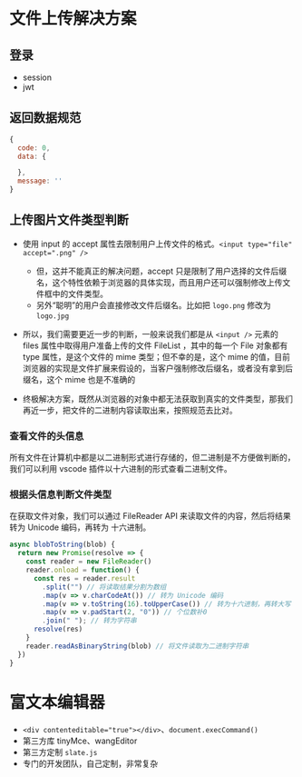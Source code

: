 # 文件上传解决方案

## 登录

- session
- jwt

## 返回数据规范

```js
{
  code: 0,
  data: {

  },
  message: ''
}
```

## 上传图片文件类型判断

- 使用 input 的 accept 属性去限制用户上传文件的格式。`<input type="file" accept=".png" />`
  - 但，这并不能真正的解决问题，accept 只是限制了用户选择的文件后缀名，这个特性依赖于浏览器的具体实现，而且用户还可以强制修改上传文件框中的文件类型。
  - 另外“聪明”的用户会直接修改文件后缀名。比如把 `logo.png` 修改为 `logo.jpg`
- 所以，我们需要更近一步的判断，一般来说我们都是从 `<input />` 元素的 files 属性中取得用户准备上传的文件 FileList ，其中的每一个 File 对象都有 type 属性，是这个文件的 mime 类型；但不幸的是，这个 mime 的值，目前浏览器的实现是文件扩展来假设的，当客户强制修改后缀名，或者没有拿到后缀名，这个 mime 也是不准确的

- 终极解决方案，既然从浏览器的对象中都无法获取到真实的文件类型，那我们再近一步，把文件的二进制内容读取出来，按照规范去比对。

### 查看文件的头信息

所有文件在计算机中都是以二进制形式进行存储的，但二进制是不方便做判断的，我们可以利用 vscode 插件以十六进制的形式查看二进制文件。

### 根据头信息判断文件类型

在获取文件对象，我们可以通过 FileReader API 来读取文件的内容，然后将结果转为 Unicode 编码，再转为 十六进制。

```js
async blobToString(blob) {
  return new Promise(resolve => {
    const reader = new FileReader()
    reader.onload = function() {
      const res = reader.result
        .split("") // 将读取结果分割为数组
        .map(v => v.charCodeAt()) // 转为 Unicode 编码
        .map(v => v.toString(16).toUpperCase()) // 转为十六进制，再转大写
        .map(v => v.padStart(2, "0")) // 个位数补0
        .join(" "); // 转为字符串
      resolve(res)
    }
    reader.readAsBinaryString(blob) // 将文件读取为二进制字符串
  })
}
```

# 富文本编辑器

- `<div contenteditable="true"></div>`、`document.execCommand()`
- 第三方库 tinyMce、wangEditor
- 第三方定制 `slate.js`
- 专门的开发团队，自己定制，非常复杂
